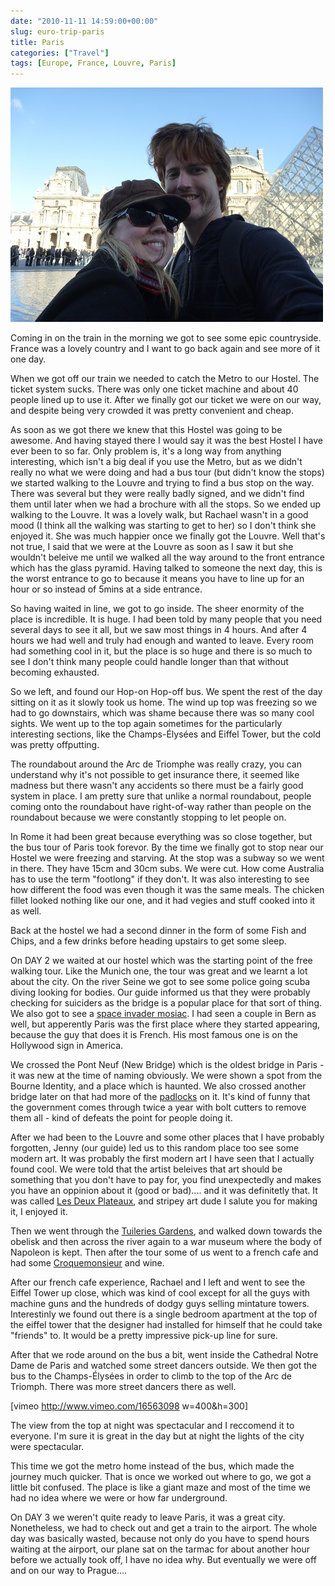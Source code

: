```yaml
---
date: "2010-11-11 14:59:00+00:00"
slug: euro-trip-paris
title: Paris
categories: ["Travel"]
tags: [Europe, France, Louvre, Paris]
---
```


![P1040979](p1040979.jpg)

Coming in on the train in the morning we got to see some epic countryside. France was a lovely country and I want to go back again and see more of it one day.

When we got off our train we needed to catch the Metro to our Hostel. The ticket system sucks. There was only one ticket machine and about 40 people lined up to use it. After we finally got our ticket we were on our way, and despite being very crowded it was pretty convenient and cheap.

As soon as we got there we knew that this Hostel was going to be awesome. And having stayed there I would say it was the best Hostel I have ever been to so far. Only problem is, it's a long way from anything interesting, which isn't a big deal if you use the Metro, but as we didn't really no what we were doing and had a bus tour (but didn't know the stops) we started walking to the Louvre and trying to find a bus stop on the way. There was several but they were really badly signed, and we didn't find them until later when we had a brochure with all the stops. So we ended up walking to the Louvre. It was a lovely walk, but Rachael wasn't in a good mood (I think all the walking was starting to get to her) so I don't think she enjoyed it. She was much happier once we finally got the Louvre. Well that's not true, I said that we were at the Louvre as soon as I saw it but she wouldn't beleive me until we walked all the way around to the front entrance which has the glass pyramid. Having talked to someone the next day, this is the worst entrance to go to because it means you have to line up for an hour or so instead of 5mins at a side entrance.

So having waited in line, we got to go inside. The sheer enormity of the place is incredible. It is huge. I had been told by many people that you need several days to see it all, but we saw most things in 4 hours. And after 4 hours we had well and truly had enough and wanted to leave. Every room had something cool in it, but the place is so huge and there is so much to see I don't think many people could handle longer than that without becoming exhausted.

So we left, and found our Hop-on Hop-off bus. We spent the rest of the day sitting on it as it slowly took us home. The wind up top was freezing so we had to go downstairs, which was shame because there was so many cool sights. We went up to the top again sometimes for the particularly interesting sections, like the Champs-Élysées and Eiffel Tower, but the cold was pretty offputting.

The roundabout around the Arc de Triomphe was really crazy, you can understand why it's not possible to get insurance there, it seemed like madness but there wasn't any accidents so there must be a fairly good system in place. I am pretty sure that unlike a normal roundabout, people coming onto the roundabout have right-of-way rather than people on the roundabout because we were constantly stopping to let people on.

In Rome it had been great because everything was so close together, but the bus tour of Paris took forevor. By the time we finally got to stop near our Hostel we were freezing and starving. At the stop was a subway so we went in there. They have 15cm and 30cm subs. We were cut. How come Australia has to use the term "footlong" if they don't. It was also interesting to see how different the food was even though it was the same meals. The chicken fillet looked nothing like our one, and it had vegies and stuff cooked into it as well.

Back at the hostel we had a second dinner in the form of some Fish and Chips, and a few drinks before heading upstairs to get some sleep.

On DAY 2 we waited at our hostel which was the starting point of the free walking tour. Like the Munich one, the tour was great and we learnt a lot about the city. On the river Seine we got to see some police going scuba diving looking for bodies. Our guide informed us that they were probably checking for suiciders as the bridge is a popular place for that sort of thing. We also got to see a [space invader mosiac](http://en.wikipedia.org/wiki/Invader_%28artist%29). I had seen a couple in Bern as well, but apperently Paris was the first place where they started appearing, because the guy that does it is French. His most famous one is on the Hollywood sign in America.

We crossed the Pont Neuf (New Bridge) which is the oldest bridge in Paris - it was new at the time of naming obviously. We were shown a spot from the Bourne Identity, and a place which is haunted. We also crossed another bridge later on that had more of the [padlocks](http://en.wikipedia.org/wiki/Love_padlocks) on it. It's kind of funny that the government comes through twice a year with bolt cutters to remove them all - kind of defeats the point for people doing it.

After we had been to the Louvre and some other places that I have probably forgotten, Jenny (our guide) led us to this random place too see some modern art. It was probably the first modern art I have seen that I actually found cool. We were told that the artist beleives that art should be something that you don't have to pay for, you find unexpectedly and makes you have an oppinion about it (good or bad).... and it was definitetly that. It was called [Les Deux Plateaux](http://www.telegraph.co.uk/culture/art/4613494/Public-art.html?image=1), and stripey art dude I salute you for making it, I enjoyed it.

Then we went through the [Tuileries Gardens](http://en.wikipedia.org/wiki/Tuileries_Garden), and walked down towards the obelisk and then across the river again to a war museum where the body of Napoleon is kept. Then after the tour some of us went to a french cafe and had some [Croquemonsieur](http://en.wikipedia.org/wiki/Croque-monsieur) and wine.

After our french cafe experience, Rachael and I left and went to see the Eiffel Tower up close, which was kind of cool except for all the guys with machine guns and the hundreds of dodgy guys selling mintature towers. Interestinly we found out there is a single bedroom apartment at the top of the eiffel tower that the designer had installed for himself that he could take "friends" to. It would be a pretty impressive pick-up line for sure.

After that we rode around on the bus a bit, went inside the Cathedral Notre Dame de Paris and watched some street dancers outside. We then got the bus to the Champs-Élysées in order to climb to the top of the Arc de Triomph. There was more street dancers there as well.

[vimeo http://www.vimeo.com/16563098 w=400&h=300]

The view from the top at night was spectacular and I reccomend it to everyone. I'm sure it is great in the day but at night the lights of the city were spectacular.

This time we got the metro home instead of the bus, which made the journey much quicker. That is once we worked out where to go, we got a little bit confused. The place is like a giant maze and most of the time we had no idea where we were or how far underground.

On DAY 3 we weren't quite ready to leave Paris, it was a great city. Nonetheless, we had to check out and get a train to the airport. The whole day was basically wasted, because not only do you have to spend hours waiting at the airport, our plane sat on the tarmac for about another hour before we actually took off, I have no idea why. But eventually we were off and on our way to Prague....
